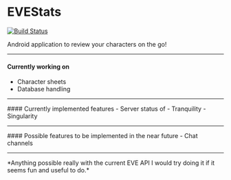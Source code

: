 # EVEStats
[![Build Status](https://travis-ci.org/vectorman1/EVEStats.svg?branch=master)](https://travis-ci.org/vectorman1/EVEStats)

Android application to review your characters on the go!

<hr>

#### Currently working on
 - Character sheets
 - Database handling
 <hr>
#### Currently implemented features
 - Server status of 
   - Tranquility
   - Singularity
<hr>
#### Possible features to be implemented in the near future
 - Chat channels
<hr>
*Anything possible really with the current EVE API I would try doing it if it seems fun and useful to do.*

